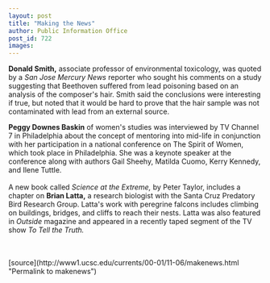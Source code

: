 ```yaml
---
layout: post
title: "Making the News"
author: Public Information Office
post_id: 722
images:
---
```


<p>
  <b>Donald Smith,</b> associate professor of environmental toxicology, was quoted by a <i>San Jose Mercury News</i> reporter who sought his comments on a study suggesting that Beethoven suffered from lead poisoning based on an analysis of the composer's hair. Smith said the conclusions were interesting if true, but noted that it would be hard to prove that the hair sample was not contaminated with lead from an external source.
</p>
<p>
  <b>Peggy Downes Baskin</b> of women's studies was interviewed by TV Channel 7 in Philadelphia about the concept of mentoring into mid-life in conjunction with her participation in a national conference on The Spirit of Women, which took place in Philadelphia. She was a keynote speaker at the conference along with authors Gail Sheehy, Matilda Cuomo, Kerry Kennedy, and Ilene Tuttle.<br>
  <br>
  A new book called <i>Science at the Extreme,</i> by Peter Taylor, includes a chapter on <b>Brian Latta,</b> a research biologist with the Santa Cruz Predatory Bird Research Group. Latta's work with peregrine falcons includes climbing on buildings, bridges, and cliffs to reach their nests. Latta was also featured in <i>Outside</i> magazine and appeared in a recently taped segment of the TV show <i>To Tell the Truth.</i><br>
  <br>
  <br>
  </p>
[source](http://www1.ucsc.edu/currents/00-01/11-06/makenews.html "Permalink to makenews")

